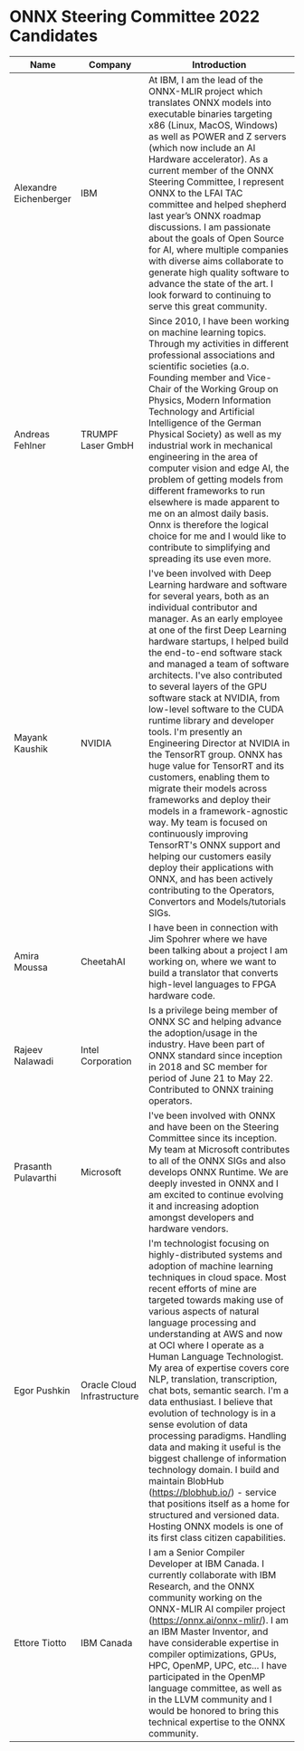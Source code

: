 ONNX Steering Committee 2022 Candidates
==========================================

| Name                   | Company                                         |Introduction                                                                                                                                                                                                                                                                                                                                                                                                                                                                                                                                                                                                                                                                                                                                                                                                                                                                                                                                                                                                                                             |
|------------------------|-------------------------------------------------|----------------------------------------------------------------------------------------------------------------------------------------------------------------------------------------------------------------------------------------------------------------------------------------------------------------------------------------------------------------------------------------------------------------------------------------------------------------------------------------------------------------------------------------------------------------------------------------------------------------------------------------------------------------------------------------------------------------------------------------------------------------------------------------------------------------------------------------------------------------------------------------------------------------------------------------------------------------------------------------------------------------------------------------------------------|
| Alexandre Eichenberger  | IBM  | At IBM, I am the lead of the ONNX-MLIR project which translates ONNX models into executable binaries targeting x86 (Linux, MacOS, Windows) as well as POWER and Z servers (which now include an AI Hardware accelerator). As a current member of the ONNX Steering Committee, I represent ONNX to the LFAI TAC committee and helped shepherd last year’s ONNX roadmap discussions. I am passionate about the goals of Open Source for AI, where multiple companies with diverse aims collaborate to generate high quality software to advance the state of the art. I look forward to continuing to serve this great community.   |                                                                                               
| Andreas Fehlner  | TRUMPF Laser GmbH  | Since 2010, I have been working on machine learning topics. Through my activities in different professional associations and scientific societies (a.o. Founding member and Vice-Chair of the Working Group on Physics, Modern Information Technology and Artificial Intelligence of the German Physical Society) as well as my industrial work in mechanical engineering in the area of computer vision and edge AI, the problem of getting models from different frameworks to run elsewhere is made apparent to me on an almost daily basis. Onnx is therefore the logical choice for me and I would like to contribute to simplifying and spreading its use even more. |                                                                                                
| Mayank Kaushik  | NVIDIA  | I've been involved with Deep Learning hardware and software for several years, both as an individual contributor and manager. As an early employee at one of the first Deep Learning hardware startups, I helped build the end-to-end software stack and managed a team of software architects. I've also contributed to several layers of the GPU software stack at NVIDIA, from low-level software to the CUDA runtime library and developer tools. I'm presently an Engineering Director at NVIDIA in the TensorRT group. ONNX has huge value for TensorRT and its customers, enabling them to migrate their models across frameworks and deploy their models in a framework-agnostic way. My team is focused on continuously improving TensorRT's ONNX support and helping our customers easily deploy their applications with ONNX, and has been actively contributing to the Operators, Convertors and Models/tutorials SIGs. |                                                                                                
| Amira Moussa  | CheetahAI  | I have been in connection with Jim Spohrer where we have been talking about a project I am working on, where we want to build a translator that converts high-level languages to FPGA hardware code.  |                                                                                                
| Rajeev Nalawadi  | Intel Corporation  | Is a privilege being member of ONNX SC and helping advance the adoption/usage in the industry. Have been part of ONNX standard since inception in 2018 and SC member for period of June 21 to May 22. Contributed to ONNX training operators.     |                                                                                               
| Prasanth Pulavarthi  | Microsoft  | I've been involved with ONNX and have been on the Steering Committee since its inception. My team at Microsoft contributes to all of the ONNX SIGs and also develops ONNX Runtime. We are deeply invested in ONNX and I am excited to continue evolving it and increasing adoption amongst developers and hardware vendors.     |                                                                                               
| Egor Pushkin  | Oracle Cloud Infrastructure  | I'm technologist focusing on highly-distributed systems and adoption of machine learning techniques in cloud space. Most recent efforts of mine are targeted towards making use of various aspects of natural language processing and understanding at AWS and now at OCI where I operate as a Human Language Technologist. My area of expertise covers core NLP, translation, transcription, chat bots, semantic search. I'm a data enthusiast. I believe that evolution of technology is in a sense evolution of data processing paradigms. Handling data and making it useful is the biggest challenge of information technology domain. I build and maintain BlobHub (https://blobhub.io/) - service that positions itself as a home for structured and versioned data. Hosting ONNX models is one of its first class citizen capabilities. |                                                                                                                                                                                  
| Ettore Tiotto  | IBM Canada  | I am a Senior Compiler Developer at IBM Canada. I currently collaborate with IBM Research, and the ONNX community working on the ONNX-MLIR AI compiler project (https://onnx.ai/onnx-mlir/). I am an IBM Master Inventor, and have considerable expertise  in compiler optimizations, GPUs, HPC, OpenMP, UPC, etc... I have participated in the OpenMP language committee, as well as in the LLVM community and I would be honored to bring this technical expertise to the ONNX community. |
